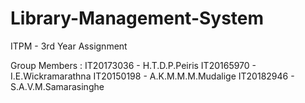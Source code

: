 # Library-Management-System

ITPM - 3rd Year Assignment

Group Members : 
IT20173036 - H.T.D.P.Peiris 
IT20165970 - I.E.Wickramarathna 
IT20150198 - A.K.M.M.M.Mudalige 
IT20182946 - S.A.V.M.Samarasinghe
